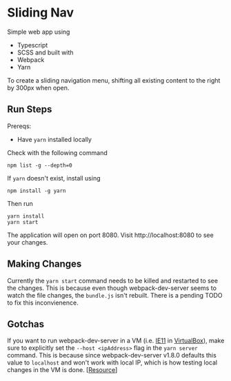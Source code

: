 # Sliding Nav

Simple web app using
* Typescript
* SCSS
and built with
* Webpack
* Yarn

To create a sliding navigation menu, shifting all existing content to the right by 300px when open.


## Run Steps

Prereqs:
* Have `yarn` installed locally

Check with the following command
```
npm list -g --depth=0
```
If `yarn` doesn't exist, install using
```
npm install -g yarn
```

Then run
```
yarn install
yarn start
```

The application will open on port 8080. Visit http://localhost:8080 to see your changes.


## Making Changes

Currently the `yarn start` command needs to be killed and restarted to see the changes. This is because even though webpack-dev-server seems to watch the file changes, the `bundle.js` isn't rebuilt. There is a pending TODO to fix this inconvienence.


## Gotchas

If you want to run webpack-dev-server in a VM (i.e. [IE11](https://developer.microsoft.com/en-us/microsoft-edge/tools/vms/) in [VirtualBox](https://www.virtualbox.org/wiki/Downloads)), make sure to explicitly set the `--host <ipAddress>` flag in the `yarn server` command. This is because since webpack-dev-server v1.8.0 defaults this value to `localhost` and won't work with local IP, which is how testing local changes in the VM is done. [[Resource](https://github.com/webpack/webpack-dev-server/issues/147)]
